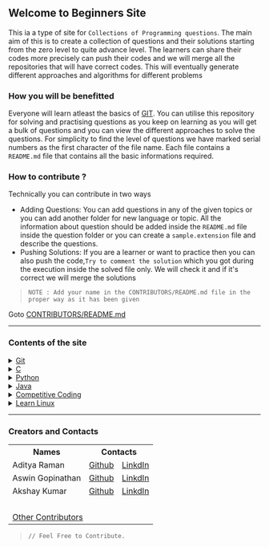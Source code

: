 ## Welcome to Beginners Site

This ia a type of site for `Collections of Programming questions`. The main aim of this is to create a collection of questions and their solutions starting from the zero level to quite advance level. The learners can share their codes more precisely can push their codes and we will merge all the repositories that will have correct codes. This will eventually generate different approaches and algorithms for different problems

### How you will be benefitted

Everyone will learn atleast the basics of [GIT](https://git-scm.com). You can utilise this repository for solving and practising questions as you keep on learning as you will get a bulk of questions and you can view the different approaches to solve the questions. For simplicity to find the level of questions we have marked serial numbers as the first character of the file name. Each file contains a `README.md` file that contains all the basic informations required.

### How to contribute ?

Technically you can contribute in two ways
- Adding Questions: You can add questions in any of the given topics or you can add another folder for new language or topic. All the information about question should be added inside the `README.md` file inside the question folder or you can create a `sample.extension` file and describe the questions.
- Pushing Solutions: If you are a learner or want to practice then you can also push the code,`Try to comment the solution` which you got during the execution inside the solved file only. We will check it and if it's correct we will merge the solutions
> ```
> NOTE : Add your name in the CONTRIBUTORS/README.md file in the proper way as it has been given
> ```
Goto [CONTRIBUTORS/README.md](https://github.com/ramanaditya/beginners/edit/master/CONTRIBUTORS/README.md) 
<hr>

### Contents of the site


<div>
  <details>
    <summary><a href="https://ramanaditya.github.io/beginners/Git">Git</a></summary>
  </details>
  
  <details>
    <summary><a href="https://ramanaditya.github.io/beginners/C">C</a></summary>
    <ul>
      <li>sample.c</li>
      <li>1_hello_world</li>
    </ul>
  </details>

  <details>
    <summary><a href="https://ramanaditya.github.io/beginners/python">Python</a></summary>
    <ul>
      <li>sample.py</li>
      <li>1_hello_world</li>
      <li>2_variable</li>
    </ul>
  </details>

  <details>
    <summary><a href="https://ramanaditya.github.io/beginners/Java">Java</a></summary>
    <ul>
      <li>1. Hello World</li>
      <li>2. Variables</li>
    </ul>
  </details>
  <details>
    <summary><a href="https://ramanaditya.github.io/beginners/competitive_coding">Competitive Coding</a></summary>
    <ul>
      <li>fibonacci</li>
      <li>prime numbers</li>
    </ul>
  </details>
  <details>
    <summary><a href="https://ramanaditya.github.io/beginners/LearnLinux">Learn Linux</a></summary>
  </details>
</div>

<hr>

### Creators and Contacts
<table class="tg">
  <tr>
    <th class="tg-baqh" colspan="1">Names</th>
    <th class="tg-baqh" colspan="2">Contacts</th>
  </tr>
  
  <tr>
    <td class="tg-baqh">Aditya Raman</td>
    <td class="tg-baqh"><a href="https://github.com/ramanaditya">Github</a></td>
    <td class="tg-baqh"><a href="https://www.linkedin.com/in/ramanaditya/">LinkdIn</a></td>
  </tr>
  <tr>
    <td class="tg-baqh">Aswin Gopinathan</td>
    <td class="tg-baqh"><a href="https://github.com/infiniteoverflow">Github</a></td>
    <td class="tg-baqh"><a href="https://www.linkedin.com/in/aswin-gopinathan-69556716a/">LinkdIn</a></td>
  </tr>
  <tr>
    <td class="tg-baqh">Akshay Kumar</td>
    <td class="tg-baqh"><a href="https://github.com/AkshayKumar007">Github</a></td>
    <td class="tg-baqh"><a href="https://www.linkedin.com/in/akshay-kumar-b8025a130/">LinkdIn</a></td>
  </tr>
  <tr>
    <center><td colspan="3" class="tg-baqh">&nbsp;</td></center>
  </tr>
  <tr>
  <td colspan="3" class="tg-baqh"><a href="https://ramanaditya.github.io/beginners/CONTRIBUTORS/">Other Contributors</a></td>
  </tr>
</table>


> ```
> // Feel Free to Contribute.
> ```
